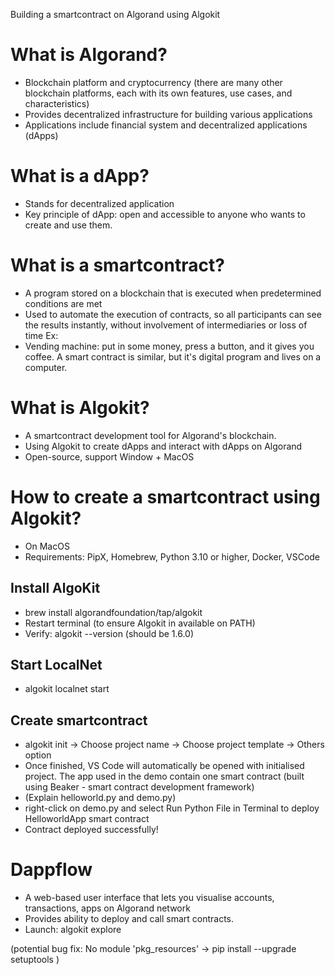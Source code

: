 Building a smartcontract on Algorand using Algokit

# What is Algorand?
- Blockchain platform and cryptocurrency (there are many other blockchain platforms, each with its own features, use cases, and characteristics)
- Provides decentralized infrastructure for building various applications
- Applications include financial system and decentralized applications (dApps)

# What is a dApp?
- Stands for decentralized application
- Key principle of dApp: open and accessible to anyone who wants to create and use them.

# What is a smartcontract?
- A program stored on a blockchain that is executed when predetermined conditions are met
- Used to automate the execution of contracts, so all participants can see the results instantly, without involvement of intermediaries or loss of time
Ex: 
- Vending machine: put in some money, press a button, and it gives you coffee. A smart contract is similar, but it's digital program and lives on a computer.


# What is Algokit?
- A smartcontract development tool for Algorand's blockchain.
- Using Algokit to create dApps and interact with dApps on Algorand
- Open-source, support Window + MacOS

# How to create a smartcontract using Algokit?
- On MacOS
- Requirements: PipX, Homebrew, Python 3.10 or higher, Docker, VSCode

## Install AlgoKit
- brew install algorandfoundation/tap/algokit
- Restart terminal (to ensure Algokit in available on PATH)
- Verify: algokit --version (should be 1.6.0)

## Start LocalNet
- algokit localnet start

## Create smartcontract
- algokit init
 -> Choose project name
 -> Choose project template 
 -> Others option 
- Once finished, VS Code will automatically be opened with initialised project. The app used in the demo contain one smart contract (built using Beaker - smart contract development framework)
- (Explain helloworld.py and demo.py)
- right-click on demo.py and select Run Python File in Terminal to deploy HelloworldApp smart contract
- Contract deployed successfully!

# Dappflow
- A web-based user interface that lets you visualise accounts, transactions, apps on Algorand network
- Provides ability to deploy and call smart contracts.
- Launch:  algokit explore


(potential bug fix: No module 'pkg_resources' -> pip install --upgrade setuptools )